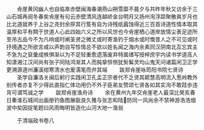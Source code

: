 <!-- { "loadSidebar": true } -->
　　肻崖黄冈幽人也自临臯赤壁闽海春潮燕山朔雪靡不晨夕与共昨年秋又访余于三山石城再阅冬春矣肻崖有句云赤壁清风连越峤金台明月又扬州洵浮踪聚散眞岁月也比北道就养于上谷之尧封余摉其行笈有自为诗残纸蠧蚀得近三百首诗道性情本取其温厚和平有闗于世道人心此四始六义之所以风世也今肻崖栖心道岸放情尘表足迹所至吊古品今不为凡响或时阐圣贤之微丈或时寄渔钓于烟水或时慨昔人之不可见或时抒境遇之所欲言咸以声韵自写性情总不欲以姓名闻之海内余素同汉阴南北互忘宾主不急为之裒彚成帙惧渐以为不足轻重愈遗落废弃特属缮写授梓庶宇内读书学道高人知潇湘江汉间尚有张子同陆鸿渐其人而肫挚悱恻犹髣髴灵均山鬼天问诸篇闲卫正学更溯源道州濂溪绀寒清水也爰濡笔而弁其端
　　跋郑肻崖咏筠阳书院七贤诗
　　圣学自濂洛关闽后躬行实践闲卫孔孟正宗者代不乏贤其颖慧高明流入葱岭教外别传者亦复不少得此直指仁体功用仍不外子臣弟友赞颂七贤各如其实洵不敢跬歩违背可谓笃诚之学
　　跋郑肻崖渔舟诗
　　余在黄州九年交肻崖老人最深比癸亥春日秦淮石城间出画册钓鱼图展翫良久雅与张志和陆防同一风尚余不禁神游浩浩烟波中矣因捉笔题曰风雨晦明皆造化山河大地一渔翁











　　于清端政书卷八

